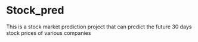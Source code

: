 # Stock_pred
This is a stock market prediction project that can predict the future 30 days stock prices of various companies

